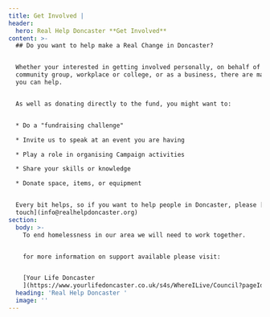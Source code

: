 ```yaml
---
title: Get Involved |
header:
  hero: Real Help Doncaster **Get Involved**
content: >-
  ## Do you want to help make a Real Change in Doncaster?


  Whether your interested in getting involved personally, on behalf of your
  community group, workplace or college, or as a business, there are many ways
  you can help. 


  As well as donating directly to the fund, you might want to:


  * Do a "fundraising challenge"

  * Invite us to speak at an event you are having

  * Play a role in organising Campaign activities

  * Share your skills or knowledge

  * Donate space, items, or equipment


  Every bit helps, so if you want to help people in Doncaster, please [get in
  touch](info@realhelpdoncaster.org)
section:
  body: >-
    To end homelessness in our area we will need to work together.


    for more information on support available please visit:


    [Your Life Doncaster
    ](https://www.yourlifedoncaster.co.uk/s4s/WhereILive/Council?pageId=7&lockLA=True)
  heading: 'Real Help Doncaster '
  image: ''
---
```


